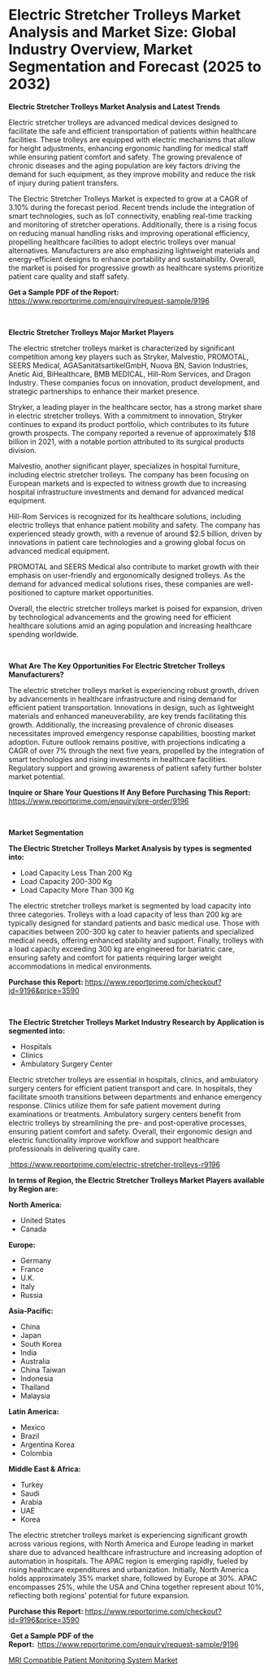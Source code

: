 <p><h1>Electric Stretcher Trolleys Market Analysis and Market Size: Global Industry Overview, Market Segmentation and Forecast (2025 to 2032)</h1></p><p><strong>Electric Stretcher Trolleys Market Analysis and Latest Trends</strong></p>
<p><p>Electric stretcher trolleys are advanced medical devices designed to facilitate the safe and efficient transportation of patients within healthcare facilities. These trolleys are equipped with electric mechanisms that allow for height adjustments, enhancing ergonomic handling for medical staff while ensuring patient comfort and safety. The growing prevalence of chronic diseases and the aging population are key factors driving the demand for such equipment, as they improve mobility and reduce the risk of injury during patient transfers.</p><p>The Electric Stretcher Trolleys Market is expected to grow at a CAGR of 3.10% during the forecast period. Recent trends include the integration of smart technologies, such as IoT connectivity, enabling real-time tracking and monitoring of stretcher operations. Additionally, there is a rising focus on reducing manual handling risks and improving operational efficiency, propelling healthcare facilities to adopt electric trolleys over manual alternatives. Manufacturers are also emphasizing lightweight materials and energy-efficient designs to enhance portability and sustainability. Overall, the market is poised for progressive growth as healthcare systems prioritize patient care quality and staff safety.</p></p>
<p><strong>Get a Sample PDF of the Report:&nbsp;</strong> <a href="https://www.reportprime.com/enquiry/request-sample/9196?utm_campaign=3461&utm_medium=2&utm_source=Github&utm_content=ia&utm_term=20032025&utm_id=electric-stretcher-trolleys">https://www.reportprime.com/enquiry/request-sample/9196</a></p>
<p>&nbsp;</p>
<p><strong>Electric Stretcher Trolleys Major Market Players</strong></p>
<p><p>The electric stretcher trolleys market is characterized by significant competition among key players such as Stryker, Malvestio, PROMOTAL, SEERS Medical, AGASanitätsartikelGmbH, Nuova BN, Savion Industries, Anetic Aid, BiHealthcare, BMB MEDICAL, Hill-Rom Services, and Dragon Industry. These companies focus on innovation, product development, and strategic partnerships to enhance their market presence.</p><p>Stryker, a leading player in the healthcare sector, has a strong market share in electric stretcher trolleys. With a commitment to innovation, Stryker continues to expand its product portfolio, which contributes to its future growth prospects. The company reported a revenue of approximately $18 billion in 2021, with a notable portion attributed to its surgical products division.</p><p>Malvestio, another significant player, specializes in hospital furniture, including electric stretcher trolleys. The company has been focusing on European markets and is expected to witness growth due to increasing hospital infrastructure investments and demand for advanced medical equipment.</p><p>Hill-Rom Services is recognized for its healthcare solutions, including electric trolleys that enhance patient mobility and safety. The company has experienced steady growth, with a revenue of around $2.5 billion, driven by innovations in patient care technologies and a growing global focus on advanced medical equipment.</p><p>PROMOTAL and SEERS Medical also contribute to market growth with their emphasis on user-friendly and ergonomically designed trolleys. As the demand for advanced medical solutions rises, these companies are well-positioned to capture market opportunities.</p><p>Overall, the electric stretcher trolleys market is poised for expansion, driven by technological advancements and the growing need for efficient healthcare solutions amid an aging population and increasing healthcare spending worldwide.</p></p>
<p>&nbsp;</p>
<p><strong>What Are The Key Opportunities For Electric Stretcher Trolleys Manufacturers?</strong></p>
<p><p>The electric stretcher trolleys market is experiencing robust growth, driven by advancements in healthcare infrastructure and rising demand for efficient patient transportation. Innovations in design, such as lightweight materials and enhanced maneuverability, are key trends facilitating this growth. Additionally, the increasing prevalence of chronic diseases necessitates improved emergency response capabilities, boosting market adoption. Future outlook remains positive, with projections indicating a CAGR of over 7% through the next five years, propelled by the integration of smart technologies and rising investments in healthcare facilities. Regulatory support and growing awareness of patient safety further bolster market potential.</p></p>
<p><strong>Inquire or Share Your Questions If Any Before Purchasing This Report:</strong> <a href="https://www.reportprime.com/enquiry/pre-order/9196?utm_campaign=3461&utm_medium=2&utm_source=Github&utm_content=ia&utm_term=20032025&utm_id=electric-stretcher-trolleys">https://www.reportprime.com/enquiry/pre-order/9196</a></p>
<p>&nbsp;</p>
<p><strong>Market Segmentation</strong></p>
<p><strong>The Electric Stretcher Trolleys Market Analysis by types is segmented into:</strong></p>
<p><ul><li>Load Capacity Less Than 200 Kg</li><li>Load Capacity 200-300 Kg</li><li>Load Capacity More Than 300 Kg</li></ul></p>
<p><p>The electric stretcher trolleys market is segmented by load capacity into three categories. Trolleys with a load capacity of less than 200 kg are typically designed for standard patients and basic medical use. Those with capacities between 200-300 kg cater to heavier patients and specialized medical needs, offering enhanced stability and support. Finally, trolleys with a load capacity exceeding 300 kg are engineered for bariatric care, ensuring safety and comfort for patients requiring larger weight accommodations in medical environments.</p></p>
<p><strong>Purchase this Report:&nbsp;</strong><a href="https://www.reportprime.com/checkout?id=9196&price=3590&utm_campaign=3461&utm_medium=2&utm_source=Github&utm_content=ia&utm_term=20032025&utm_id=electric-stretcher-trolleys">https://www.reportprime.com/checkout?id=9196&price=3590</a></p>
<p>&nbsp;</p>
<p><strong>The Electric Stretcher Trolleys Market Industry Research by Application is segmented into:</strong></p>
<p><ul><li>Hospitals</li><li>Clinics</li><li>Ambulatory Surgery Center</li></ul></p>
<p><p>Electric stretcher trolleys are essential in hospitals, clinics, and ambulatory surgery centers for efficient patient transport and care. In hospitals, they facilitate smooth transitions between departments and enhance emergency response. Clinics utilize them for safe patient movement during examinations or treatments. Ambulatory surgery centers benefit from electric trolleys by streamlining the pre- and post-operative processes, ensuring patient comfort and safety. Overall, their ergonomic design and electric functionality improve workflow and support healthcare professionals in delivering quality care.</p></p>
<p><a href="https://www.reportprime.com/electric-stretcher-trolleys-r9196?utm_campaign=3461&utm_medium=2&utm_source=Github&utm_content=ia&utm_term=20032025&utm_id=electric-stretcher-trolleys">&nbsp;https://www.reportprime.com/electric-stretcher-trolleys-r9196</a></p>
<p><strong>In terms of Region, the Electric Stretcher Trolleys Market Players available by Region are:</strong></p>
<p>
    <p> <strong> North America: </strong>
        <ul>
            <li>United States</li>
            <li>Canada</li>
        </ul>
        </p> 
    <p> <strong> Europe: </strong>
        <ul>
            <li>Germany</li>
            <li>France</li>
            <li>U.K.</li>
            <li>Italy</li>
            <li>Russia</li>
        </ul>
        </p> 
    <p> <strong> Asia-Pacific: </strong>
        <ul>
            <li>China</li>
            <li>Japan</li>
            <li>South Korea</li>
            <li>India</li>
            <li>Australia</li>
            <li>China Taiwan</li>
            <li>Indonesia</li>
            <li>Thailand</li>
            <li>Malaysia</li>
        </ul>
        </p> 
    <p> <strong> Latin America: </strong>
        <ul>
            <li>Mexico</li>
            <li>Brazil</li>
            <li>Argentina Korea</li>
            <li>Colombia</li>
        </ul>
        </p> 
    <p> <strong> Middle East & Africa: </strong>
        <ul>
            <li>Turkey</li>
            <li>Saudi</li>
            <li>Arabia</li>
            <li>UAE</li>
            <li>Korea</li>
        </ul>
    </p>
    </p>
<p><p>The electric stretcher trolleys market is experiencing significant growth across various regions, with North America and Europe leading in market share due to advanced healthcare infrastructure and increasing adoption of automation in hospitals. The APAC region is emerging rapidly, fueled by rising healthcare expenditures and urbanization. Initially, North America holds approximately 35% market share, followed by Europe at 30%. APAC encompasses 25%, while the USA and China together represent about 10%, reflecting both regions' potential for future expansion.</p></p>
<p><strong>Purchase this Report: </strong><a href="https://www.reportprime.com/checkout?id=9196&price=3590&utm_campaign=3461&utm_medium=2&utm_source=Github&utm_content=ia&utm_term=20032025&utm_id=electric-stretcher-trolleys">https://www.reportprime.com/checkout?id=9196&price=3590</a></p>
<p>&nbsp;<strong>Get a Sample PDF of the Report:&nbsp;&nbsp;</strong><a href="https://www.reportprime.com/enquiry/request-sample/9196?utm_campaign=3461&utm_medium=2&utm_source=Github&utm_content=ia&utm_term=20032025&utm_id=electric-stretcher-trolleys">https://www.reportprime.com/enquiry/request-sample/9196</a></p>
<p><strong></strong></p>
<p><p><a href="https://github.com/mudgeadamsvx/Market-Research-Report-List-1/blob/main/mri-compatible-patient-monitoring-system-market.md?utm_campaign=3461&utm_medium=2&utm_source=Github&utm_content=ia&utm_term=20032025&utm_id=electric-stretcher-trolleys">MRI Compatible Patient Monitoring System Market</a></p></p>